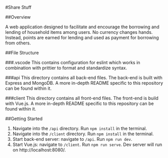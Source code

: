 #Share Stuff

##Overview

A web application designed to facilitate and encourage the borrowing and lending of household items among users.  No currency changes hands.  Instead, points are earned for lending and used as payment for borrowing from others.

##File Structure

###.vscode
This contains configuration for eslint which works in combination with prittier to format and standardize syntax.

###api
This directory contains all back-end files.  The back-end is built with Express and MongoDB.  A more in-depth README specific to this repository can be found within it.

###client
This directory contains all front-end files.  The front-end is build with Vue.js.  A more in-depth README specific to this repository can be found within it.

##Getting Started 
1. Navigate into the ```/api``` directory.  Run ```npm install``` in the terminal.
2. Navigate into the ```/client``` directory.  Run ```npm install``` in the terminal.
3. Start back-end server: navigate to ```/api```.  Run ```npm run dev```.
4. Start Vue.js: navigate to ```/client```.  Run ```npm run serve```.  Dev server will run on http://localhost:8080/. 


